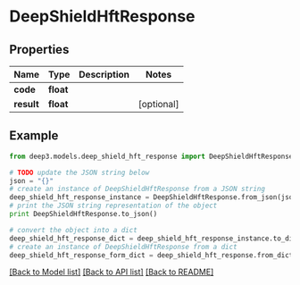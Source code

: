 # DeepShieldHftResponse


## Properties
Name | Type | Description | Notes
------------ | ------------- | ------------- | -------------
**code** | **float** |  | 
**result** | **float** |  | [optional] 

## Example

```python
from deep3.models.deep_shield_hft_response import DeepShieldHftResponse

# TODO update the JSON string below
json = "{}"
# create an instance of DeepShieldHftResponse from a JSON string
deep_shield_hft_response_instance = DeepShieldHftResponse.from_json(json)
# print the JSON string representation of the object
print DeepShieldHftResponse.to_json()

# convert the object into a dict
deep_shield_hft_response_dict = deep_shield_hft_response_instance.to_dict()
# create an instance of DeepShieldHftResponse from a dict
deep_shield_hft_response_form_dict = deep_shield_hft_response.from_dict(deep_shield_hft_response_dict)
```
[[Back to Model list]](../README.md#documentation-for-models) [[Back to API list]](../README.md#documentation-for-api-endpoints) [[Back to README]](../README.md)


